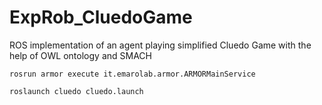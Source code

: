 # ExpRob_CluedoGame
ROS implementation of an agent playing simplified Cluedo Game with the help of OWL ontology and SMACH

```
rosrun armor execute it.emarolab.armor.ARMORMainService
```


```
roslaunch cluedo cluedo.launch
```
